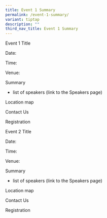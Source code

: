 ```yaml
---
title: Event 1 Summary
permalink: /event-1-summary/
variant: tiptap
description: ""
third_nav_title: Event 1 Summary
---
```

<p>Event 1 Title</p><p>Date:</p><p>Time:</p><p>Venue:</p><p>Summary</p><ul data-tight="true" class="tight"><li><p>list of speakers (link to the Speakers page)</p></li></ul><p>Location map</p><p>Contact Us</p><p>Registration</p><p></p><p>Event 2 Title</p><p>Date:</p><p>Time:</p><p>Venue:</p><p>Summary</p><ul data-tight="true" class="tight"><li><p>list of speakers (link to the Speakers page)</p></li></ul><p>Location map</p><p>Contact Us</p><p>Registration</p><p></p>